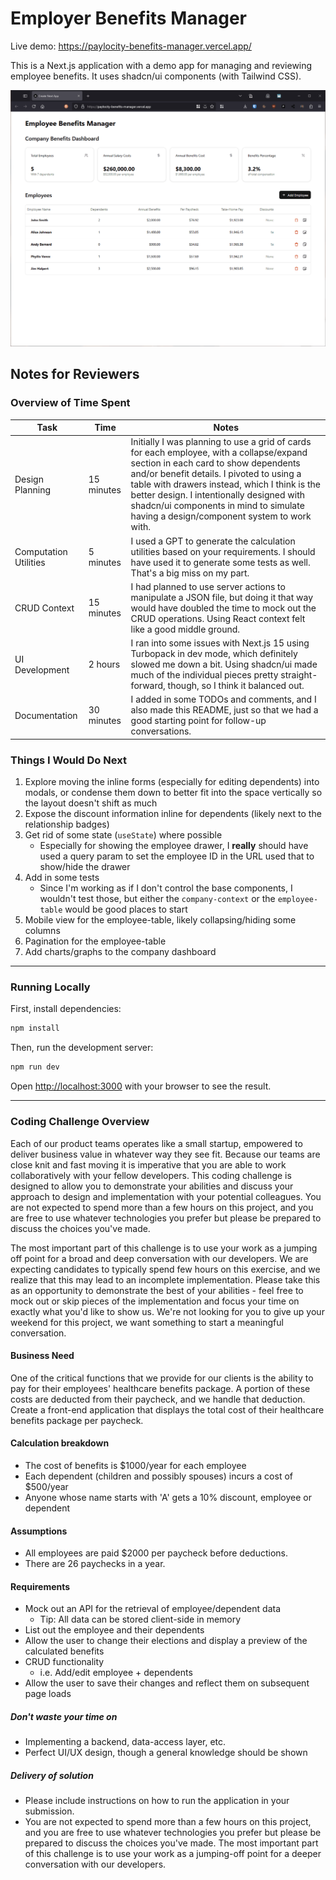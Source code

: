 # Employer Benefits Manager

Live demo: <https://paylocity-benefits-manager.vercel.app/>

This is a Next.js application with a demo app for managing and reviewing employee benefits. It uses shadcn/ui components (with Tailwind CSS).

![GIF preview of the app](paylocity-benefits-manager.gif)

## Notes for Reviewers

### Overview of Time Spent

| Task                  | Time       | Notes                                                                                                                                                                                                                                                                                                                                                                |
| --------------------- | ---------- | -------------------------------------------------------------------------------------------------------------------------------------------------------------------------------------------------------------------------------------------------------------------------------------------------------------------------------------------------------------------- |
| Design Planning       | 15 minutes | Initially I was planning to use a grid of cards for each employee, with a collapse/expand section in each card to show dependents and/or benefit details. I pivoted to using a table with drawers instead, which I think is the better design. I intentionally designed with shadcn/ui components in mind to simulate having a design/component system to work with. |
| Computation Utilities | 5 minutes  | I used a GPT to generate the calculation utilities based on your requirements. I should have used it to generate some tests as well. That's a big miss on my part.                                                                                                                                                                                                   |
| CRUD Context          | 15 minutes | I had planned to use server actions to manipulate a JSON file, but doing it that way would have doubled the time to mock out the CRUD operations. Using React context felt like a good middle ground.                                                                                                                                                                |
| UI Development        | 2 hours    | I ran into some issues with Next.js 15 using Turbopack in dev mode, which definitely slowed me down a bit. Using shadcn/ui made much of the individual pieces pretty straight-forward, though, so I think it balanced out.                                                                                                                                           |
| Documentation         | 30 minutes | I added in some TODOs and comments, and I also made this README, just so that we had a good starting point for follow-up conversations.                                                                                                                                                                                                                              |

### Things I Would Do Next

1. Explore moving the inline forms (especially for editing dependents) into modals, or condense them down to better fit into the space vertically so the layout doesn't shift as much
2. Expose the discount information inline for dependents (likely next to the relationship badges)
3. Get rid of some state (`useState`) where possible
    - Especially for showing the employee drawer, I **really** should have used a query param to set the employee ID in the URL used that to show/hide the drawer
4. Add in some tests
    - Since I'm working as if I don't control the base components, I wouldn't test those, but either the `company-context` or the `employee-table` would be good places to start  
5. Mobile view for the employee-table, likely collapsing/hiding some columns
6. Pagination for the employee-table
7. Add charts/graphs to the company dashboard

* * *

### Running Locally

First, install dependencies:

```bash
npm install
```

Then, run the development server:

```bash
npm run dev
```

Open [http://localhost:3000](http://localhost:3000) with your browser to see the result.

* * *

### Coding Challenge Overview

Each of our product teams operates like a small startup, empowered to deliver business value in whatever way they see fit. Because our teams are close knit and fast moving it is imperative that you are able to work collaboratively with your fellow developers. This coding challenge is designed to allow you to demonstrate your abilities and discuss your approach to design and implementation with your potential colleagues. You are not expected to spend more than a few hours on this project, and you are free to use whatever technologies you prefer but please be prepared to discuss the choices you've made.

The most important part of this challenge is to use your work as a jumping off point for a broad and deep
conversation with our developers. We are expecting candidates to typically spend few hours on this exercise, and we realize that this may lead to an incomplete implementation. Please take this as an opportunity to demonstrate the best of your abilities - feel free to mock out or skip pieces of the implementation and focus your time on exactly what you'd like to show us. We're not looking for you to give up your weekend for this project, we want something to start a meaningful conversation.

#### Business Need

One of the critical functions that we provide for our clients is the ability to pay for their employees' healthcare benefits package. A portion of these costs are deducted from their paycheck, and we handle that deduction. Create a front-end application that displays the total cost of their healthcare benefits package per paycheck.

#### Calculation breakdown

- The cost of benefits is $1000/year for each employee
- Each dependent (children and possibly spouses) incurs a cost of $500/year
- Anyone whose name starts with 'A' gets a 10% discount, employee or dependent

#### Assumptions

- All employees are paid $2000 per paycheck before deductions.
- There are 26 paychecks in a year.

#### Requirements

- Mock out an API for the retrieval of employee/dependent data
  - Tip: All data can be stored client-side in memory
- List out the employee and their dependents
- Allow the user to change their elections and display a preview of the calculated benefits
- CRUD functionality
  - i.e. Add/edit employee + dependents
- Allow the user to save their changes and reflect them on subsequent page loads

##### Don't waste your time on

- Implementing a backend, data-access layer, etc.
- Perfect UI/UX design, though a general knowledge should be shown

##### Delivery of solution

- Please include instructions on how to run the application in your submission.
- You are not expected to spend more than a few hours on this project, and you are free to use whatever
technologies you prefer but please be prepared to discuss the choices you've made. The most important part of this challenge is to use your work as a jumping-off point for a deeper conversation with our developers.